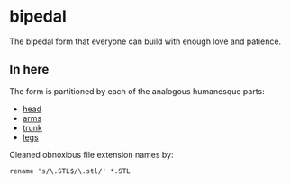 # bipedal

The bipedal form that everyone can build with enough love and patience.

## In here

The form is partitioned by each of the analogous humanesque parts:

* [head](/head/README.md)
* [arms](/arms/README.md)
* [trunk](/trunk/README.md)
* [legs](/legs/README.md)

Cleaned obnoxious file extension names by:

`rename 's/\.STL$/\.stl/' *.STL`
